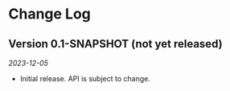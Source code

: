 # Change Log


## Version 0.1-SNAPSHOT (not yet released)

_2023-12-05_

 * Initial release. API is subject to change.
